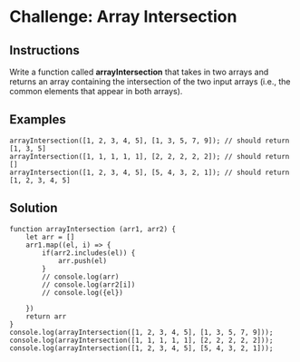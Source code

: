 # Challenge: Array Intersection

## Instructions  
Write a function called __arrayIntersection__ that takes in two arrays and returns an array containing the intersection of the two input arrays (i.e., the common elements that appear in both arrays).

## Examples
```
arrayIntersection([1, 2, 3, 4, 5], [1, 3, 5, 7, 9]); // should return [1, 3, 5]
arrayIntersection([1, 1, 1, 1, 1], [2, 2, 2, 2, 2]); // should return []
arrayIntersection([1, 2, 3, 4, 5], [5, 4, 3, 2, 1]); // should return [1, 2, 3, 4, 5]   
```
## Solution  
```
function arrayIntersection (arr1, arr2) {
    let arr = []
    arr1.map((el, i) => {
        if(arr2.includes(el)) {
            arr.push(el)
        }
        // console.log(arr)
        // console.log(arr2[i])
        // console.log({el})
        
    })
    return arr
}
console.log(arrayIntersection([1, 2, 3, 4, 5], [1, 3, 5, 7, 9])); 
console.log(arrayIntersection([1, 1, 1, 1, 1], [2, 2, 2, 2, 2]));
console.log(arrayIntersection([1, 2, 3, 4, 5], [5, 4, 3, 2, 1]));
```